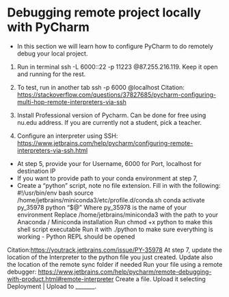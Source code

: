 # Debugging remote project locally with PyCharm

- In this section we will learn how to configure PyCharm to do remotely debug your local project.

  
1. Run in terminal ssh -L 6000:<destination static IP>:22 -p 11223 <gateway username>@87.255.216.119. Keep it open and running for the rest.

2. To test, run in another tab ssh -p 6000 <destination username>@localhost
Citation: https://stackoverflow.com/questions/37827685/pycharm-configuring-multi-hop-remote-interpreters-via-ssh

3. Install Professional version of Pycharm. Can be done for free using nu.edu address. If you are currently not a student, pick a teacher. 

4. Configure an interpreter using SSH:
https://www.jetbrains.com/help/pycharm/configuring-remote-interpreters-via-ssh.html
- At step 5, provide your <destination username> for Username, 6000 for Port, localhost for destination IP
- If you want to provide path to your conda environment at step 7, 
- Create a “python” script, note no file extension. Fill in with the following:
#!/usr/bin/env bash
source /home/jetbrains/miniconda3/etc/profile.d/conda.sh
conda activate py_35978
python “$@”
Where py_35978 is the name of your environment
Replace /home/jetbrains/miniconda3 with the path to your Anaconda / Miniconda installation
Run chmod +x python to make this shell script executable
Run it with ./python to make sure everything is working - Python REPL should be opened

Citation:https://youtrack.jetbrains.com/issue/PY-35978
At step 7, update the location of the Interpreter to the python file you just created. Update also the location of the remote sync folder if needed
Run your file using a remote debugger:
https://www.jetbrains.com/help/pycharm/remote-debugging-with-product.html#remote-interpreter
Create a file. Upload it selecting Deployment | Upload to _______.
<destination username>
